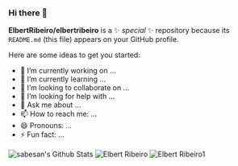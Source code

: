### Hi there 👋

**ElbertRibeiro/elbertribeiro** is a ✨ _special_ ✨ repository because its `README.md` (this file) appears on your GitHub profile.

Here are some ideas to get you started:

- 🔭 I’m currently working on ...
- 🌱 I’m currently learning ...
- 👯 I’m looking to collaborate on ...
- 🤔 I’m looking for help with ...
- 💬 Ask me about ...
- 📫 How to reach me: ...
- 😄 Pronouns: ...
- ⚡ Fun fact: ...

<img align="center" alt="sabesan's Github Stats" src="https://github-readme-stats.vercel.app/api?username=elbertribeiro" />
<img align="center" alt="Elbert Ribeiro" src="https://github-readme-stats.vercel.app/api/top-langs/?username=elbertribeiro&count_private=true&theme=radical" />
<img align="center" alt="Elbert Ribeiro1" src="https://github-readme-stats.vercel.app/api/wakatime?username=elbertribeiro" />
